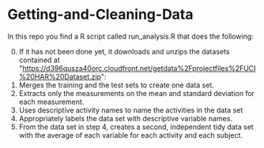 # Getting-and-Cleaning-Data

In this repo you find a R script called run_analysis.R that does the following:

0. If it has not been done yet, it downloads and unzips the datasets contained at "https://d396qusza40orc.cloudfront.net/getdata%2Fprojectfiles%2FUCI%20HAR%20Dataset.zip":
1. Merges the training and the test sets to create one data set.
2. Extracts only the measurements on the mean and standard deviation for each measurement.
3. Uses descriptive activity names to name the activities in the data set
4. Appropriately labels the data set with descriptive variable names.
5. From the data set in step 4, creates a second, independent tidy data set with the average of each variable for each activity and each subject.
